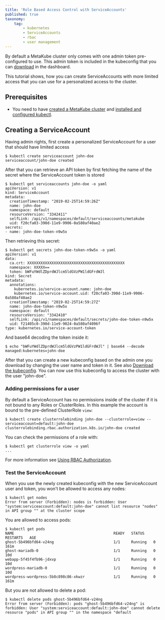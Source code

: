 ```yaml
---
title: 'Role Based Access Control with ServiceAccounts'
published: true
taxonomy:
    tag:
        - kubernetes
        - ServiceAccounts
        - rbac
        - user management
---
```


By default a MetaKube cluster only comes with one admin token pre-configured to use. This admin token is included in the kubeconfig that you can [download](../06.download-the-kubeconfig/default.en.md) in the dashboard.

This tutorial shows, how you can create ServiceAccounts with more limited access that you can use for a personalized access to the cluster.

## Prerequisites

* You need to have [created a MetaKube cluster](../02.create-a-cluster/default.en.md) and [installed and configured kubectl](../07.using-kubectl/default.en.md).

## Creating a ServiceAccount

Having admin rights, first create a personalized ServiceAccount for a user that should have limited access

```shell
$ kubectl create serviceaccount john-doe
serviceaccount/john-doe created
```

After that you can retrieve an API token by first fetching the name of the secret where the ServiceAccount token is stored

```shell
$ kubectl get serviceaccounts john-doe -o yaml
apiVersion: v1
kind: ServiceAccount
metadata:
  creationTimestamp: "2019-02-25T14:59:26Z"
  name: john-doe
  namespace: default
  resourceVersion: "3342411"
  selfLink: /api/v1/namespaces/default/serviceaccounts/metakube
  uid: f20cfa03-390d-11e9-9906-0a580af40ae2
secrets:
- name: john-doe-token-n9w5x
```

Then retrieving this secret:

```shell
$ kubectl get secrets john-doe-token-n9w5x -o yaml
apiVersion: v1
data:
  ca.crt: XXXXXXXXXXXXXXXXXXXXXXXXXXXXXXXXXXXXXXXXXXXX
  namespace: XXXXX==
  token: bWFuYWdlZDprdWJlcm5ldGVzPW1ldGFrdWJl
kind: Secret
metadata:
  annotations:
    kubernetes.io/service-account.name: john-doe
    kubernetes.io/service-account.uid: f20cfa03-390d-11e9-9906-0a580af40ae2
  creationTimestamp: "2019-02-25T14:59:27Z"
  name: john-doe-token-n9w5x
  namespace: default
  resourceVersion: "3342410"
  selfLink: /api/v1/namespaces/default/secrets/john-doe-token-n9w5x
  uid: f21405c0-390d-11e9-9024-0a580af4096f
type: kubernetes.io/service-account-token
```

And base64 decoding the token inside it:

```shell
$ echo "bWFuYWdlZDprdWJlcm5ldGVzPW1ldGFrdWJl" | base64 --decode
managed:kubernetes=john-doe
```

After that you can create a new kubeconfig based on the admin one you download by changing the user name and token in it. See also [Download the kubeconfig](../06.download-the-kubeconfig/default.en.md). You can now use this kubeconfig to access the cluster with the user "john-doe".

### Adding permissions for a user

By default a ServiceAccount has no permissions inside of the cluster if it is not bound to any Roles or ClusterRoles. In this example the account is bound to the pre-defined ClusterRole `view`:

```shell
$ kubectl create clusterrolebinding john-doe --clusterrole=view --serviceaccount=default:john-doe
clusterrolebinding.rbac.authorization.k8s.io/john-doe created
```

You can check the permissions of a role with:

```shell
$ kubectl get clusterrole view -o yaml
...
```

For more information see [Using RBAC Authorization](https://kubernetes.io/docs/reference/access-authn-authz/rbac/).

### Test the ServiceAccount

When you use the newly created kubeconfig with the new ServiceAccount user and token, you won't be allowed to access any nodes:

```shell
$ kubectl get nodes
Error from server (Forbidden): nodes is forbidden: User "system:serviceaccount:default:john-doe" cannot list resource "nodes" in API group "" at the cluster scope
```

You are allowed to access pods:

```shell
$ kubectl get pods
NAME                                             READY   STATUS    RESTARTS   AGE
ghost-5b496bfd64-v24ng                           1/1     Running   0          161m
ghost-mariadb-0                                  1/1     Running   0          10d
webapp-5f45f4fb96-jdxvp                          1/1     Running   0          10d
wordpress-mariadb-0                              1/1     Running   0          10d
wordpress-wordpress-5b8c898c86-xkwzr             1/1     Running   0          161m
```

But you are not allowed to delete a pod:

```shell
$ kubectl delete pods ghost-5b496bfd64-v24ng
Error from server (Forbidden): pods "ghost-5b496bfd64-v24ng" is forbidden: User "system:serviceaccount:default:john-doe" cannot delete resource "pods" in API group "" in the namespace "default
```

